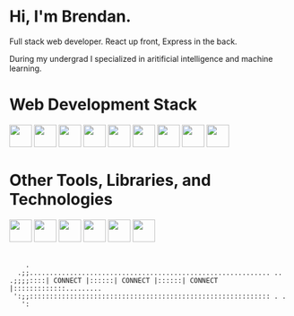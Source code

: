 # Hi, I'm Brendan.

<p>Full stack web developer. React up front, Express in the back.</p>
<p>During my undergrad I specialized in aritificial intelligence and machine learning.</p>

# Web Development Stack
<div>
<img src="https://cdn.jsdelivr.net/gh/devicons/devicon@latest/icons/typescript/typescript-original.svg" width="40" height="40"/>
<img src="https://cdn.jsdelivr.net/gh/devicons/devicon@latest/icons/react/react-original.svg" width="40" height="40"/>
<img src="https://cdn.jsdelivr.net/gh/devicons/devicon@latest/icons/tailwindcss/tailwindcss-original.svg" width="40" height="40"/>
<img src="https://cdn.jsdelivr.net/gh/devicons/devicon@latest/icons/nodejs/nodejs-original.svg" width="40" height="40"/>

<img src="https://cdn.jsdelivr.net/gh/devicons/devicon@latest/icons/mongodb/mongodb-original.svg" width="40" height="40"/>


          
<img src="https://cdn.jsdelivr.net/gh/devicons/devicon@latest/icons/git/git-original.svg" width="40" height="40"/>
<img src="https://cdn.jsdelivr.net/gh/devicons/devicon@latest/icons/playwright/playwright-original.svg" width="40" height="40"/>
<img src="https://cdn.jsdelivr.net/gh/devicons/devicon@latest/icons/docker/docker-original.svg" width="40" height="40"/>
<img src="https://cdn.jsdelivr.net/gh/devicons/devicon@latest/icons/azure/azure-original.svg" width="40" height="40"/>
</div>

# Other Tools, Libraries, and Technologies
<div>
<img src="https://cdn.jsdelivr.net/gh/devicons/devicon@latest/icons/javascript/javascript-original.svg" width="40" height="40"/>
<img src="https://cdn.jsdelivr.net/gh/devicons/devicon@latest/icons/c/c-original.svg" width="40" height="40"/>
<img src="https://cdn.jsdelivr.net/gh/devicons/devicon@latest/icons/python/python-original.svg" width="40" height="40"/>
<img src="https://cdn.jsdelivr.net/gh/devicons/devicon@latest/icons/graphql/graphql-plain.svg" width="40" height="40"/>
<img src="https://cdn.jsdelivr.net/gh/devicons/devicon@latest/icons/ubuntu/ubuntu-original.svg" width="40" height="40"/>
<img src="https://cdn.jsdelivr.net/gh/devicons/devicon@latest/icons/postgresql/postgresql-original.svg" width="40" height="40"/>
</div>
<br>

```
    .
  .;;............................................................ .. 
.;;;;::::| CONNECT |::::::| CONNECT |::::::| CONNECT |:::::::::::::......... 
 ':;;:::::::::::::::::::::::::::::::::::::::::::::::::::::::::::: . .  
   ':

```
